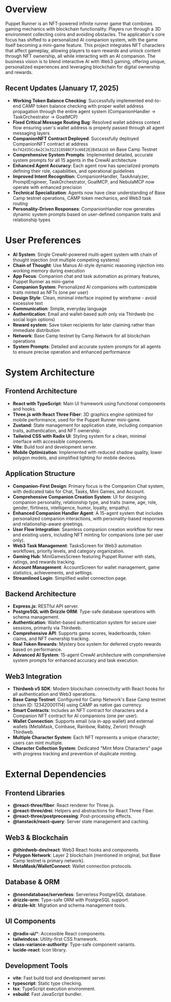 # Overview

Puppet Runner is an NFT-powered infinite runner game that combines gaming mechanics with blockchain functionality. Players run through a 3D environment collecting coins and avoiding obstacles. The application's core focus has shifted to a personalized AI companion system, with the game itself becoming a mini-game feature. This project integrates NFT characters that affect gameplay, allowing players to earn rewards and unlock content through NFT ownership, all while interacting with an AI companion. The business vision is to blend interactive AI with Web3 gaming, offering unique, personalized experiences and leveraging blockchain for digital ownership and rewards.

## Recent Updates (January 17, 2025)
- **Working Token Balance Checking**: Successfully implemented end-to-end CAMP token balance checking with proper wallet address propagation through the entire agent system (CompanionHandler → TaskOrchestrator → GoatMCP)
- **Fixed Critical Message Routing Bug**: Resolved wallet address context flow ensuring user's wallet address is properly passed through all agent messaging layers
- **CompanionNFT Contract Deployed**: Successfully deployed CompanionNFT contract at address `0x742d35Cc6e2C3e312318508CF3c66E2E2B45A1b5` on Base Camp Testnet
- **Comprehensive System Prompts**: Implemented detailed, accurate system prompts for all 15 agents in the CrewAI architecture
- **Enhanced Agent Accuracy**: Each agent now has specialized prompts defining their role, capabilities, and operational guidelines
- **Improved Intent Recognition**: CompanionHandler, TaskAnalyzer, PromptEngineer, TaskOrchestrator, GoatMCP, and NebulaMCP now operate with enhanced precision
- **Technical Specialization**: Agents now have clear understanding of Base Camp testnet operations, CAMP token mechanics, and Web3 task routing
- **Personality-Driven Responses**: CompanionHandler now generates dynamic system prompts based on user-defined companion traits and relationship types

# User Preferences

- **AI System**: Single CrewAI-powered multi-agent system with chain of thought injection (not multiple competing systems)
- **Chain of Thought**: Use Manus AI-style dynamic reasoning injection into working memory during execution
- **App Focus**: Companion chat and task automation as primary features, Puppet Runner as mini-game
- **Companion System**: Personalized AI companions with customizable traits minted as NFTs (one per user)
- **Design Style**: Clean, minimal interface inspired by wireframe - avoid excessive text
- **Communication**: Simple, everyday language
- **Authentication**: Email and wallet-based auth only via Thirdweb (no social login options)
- **Reward system**: Save token recipients for later claiming rather than immediate distribution
- **Network**: Base Camp testnet by Camp Network for all blockchain operations
- **System Prompts**: Detailed and accurate system prompts for all agents to ensure precise operation and enhanced performance

# System Architecture

## Frontend Architecture
- **React with TypeScript**: Main UI framework using functional components and hooks.
- **Three.js with React Three Fiber**: 3D graphics engine optimized for mobile performance, used for the Puppet Runner mini-game.
- **Zustand**: State management for application state, including companion traits, authentication, and NFT ownership.
- **Tailwind CSS with Radix UI**: Styling system for a clean, minimal interface with accessible components.
- **Vite**: Build tool and development server.
- **Mobile Optimization**: Implemented with reduced shadow quality, lower polygon models, and simplified lighting for mobile devices.

## Application Structure
- **Companion-First Design**: Primary focus is the Companion Chat system, with dedicated tabs for Chat, Tasks, Mini Games, and Account.
- **Comprehensive Companion Creation System**: UI for designing companion personality, relationship type, and traits (name, age, role, gender, flirtiness, intelligence, humor, loyalty, empathy).
- **Enhanced Companion Handler Agent**: A 15-agent system that includes personalized companion interactions, with personality-based responses and relationship-aware greetings.
- **User Flow Integration**: Seamless companion creation workflow for new and existing users, including NFT minting for companions (one per user only).
- **Web3 Task Management**: TasksScreen for Web3 automation workflows, priority levels, and category organization.
- **Gaming Hub**: MiniGamesScreen featuring Puppet Runner with stats, ratings, and rewards tracking.
- **Account Management**: AccountScreen for wallet management, game statistics, achievements, and settings.
- **Streamlined Login**: Simplified wallet connection page.

## Backend Architecture
- **Express.js**: RESTful API server.
- **PostgreSQL with Drizzle ORM**: Type-safe database operations with schema management.
- **Authentication**: Wallet-based authentication system for secure user sessions, primarily via Thirdweb.
- **Comprehensive API**: Supports game scores, leaderboards, token claims, and NFT ownership tracking.
- **Real Token Rewards**: Mystery box system for deferred crypto rewards based on performance.
- **Advanced AI System**: 15-agent CrewAI architecture with comprehensive system prompts for enhanced accuracy and task execution.

## Web3 Integration
- **Thirdweb v5 SDK**: Modern blockchain connectivity with React hooks for all authentication and Web3 operations.
- **Base Camp Testnet**: Configured for Camp Network's Base Camp testnet (chain ID: 123420001114) using CAMP as native gas currency.
- **Smart Contracts**: Includes an NFT contract for characters and a Companion NFT contract for AI companions (one per user).
- **Wallet Connection**: Supports email (via in-app wallet) and external wallets (MetaMask, Coinbase, Rainbow, Rabby, Zerion) through Thirdweb.
- **Multiple Character System**: Each NFT represents a unique character; users can mint multiple.
- **Character Collection System**: Dedicated "Mint More Characters" page with progress tracking and prevention of duplicate minting.

# External Dependencies

## Frontend Libraries
- **@react-three/fiber**: React renderer for Three.js.
- **@react-three/drei**: Helpers and abstractions for React Three Fiber.
- **@react-three/postprocessing**: Post-processing effects.
- **@tanstack/react-query**: Server state management and caching.

## Web3 & Blockchain
- **@thirdweb-dev/react**: Web3 React hooks and components.
- **Polygon Network**: Layer 2 blockchain (mentioned in original, but Base Camp testnet is primary network).
- **MetaMask/WalletConnect**: Wallet connection protocols.

## Database & ORM
- **@neondatabase/serverless**: Serverless PostgreSQL database.
- **drizzle-orm**: Type-safe ORM with PostgreSQL support.
- **drizzle-kit**: Migration and schema management tools.

## UI Components
- **@radix-ui/***: Accessible React components.
- **tailwindcss**: Utility-first CSS framework.
- **class-variance-authority**: Type-safe component variants.
- **lucide-react**: Icon library.

## Development Tools
- **vite**: Fast build tool and development server.
- **typescript**: Static type checking.
- **tsx**: TypeScript execution environment.
- **esbuild**: Fast JavaScript bundler.